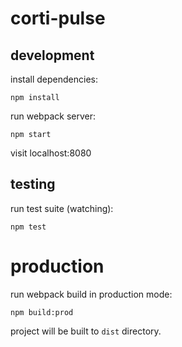 # corti-pulse

## development

install dependencies:

`npm install`

run webpack server:

`npm start`

visit localhost:8080

## testing

run test suite (watching):

`npm test`

# production

run webpack build in production mode:

`npm build:prod`

project will be built to `dist` directory.
